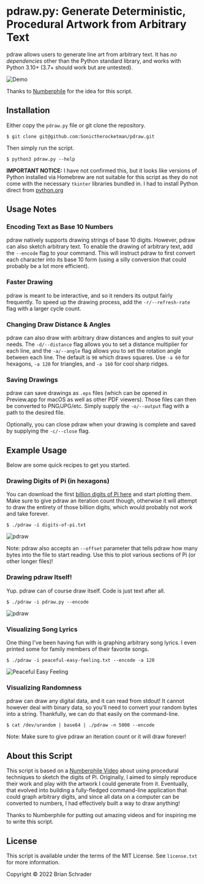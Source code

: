 # pdraw.py: Generate Deterministic, Procedural Artwork from Arbitrary Text

pdraw allows users to generate line art from arbitrary text. It has *no dependencies* other than the Python standard library, and works with Python 3.10+ (3.7+ should work but are untested).

![Demo](img/pdraw.gif)

Thanks to [Numberphile][1] for the idea for this script.

## Installation

Either copy the `pdraw.py` file or git clone the repository.

```
$ git clone git@github.com:Sonictherocketman/pdraw.git
```

Then simply run the script.

```
$ python3 pdraw.py --help
```

**IMPORTANT NOTICE:** I have not confirmed this, but it looks like versions of Python installed via Homebrew are not suitable for this script as they do not come with the necessary `tkinter` libraries bundled in. I had to install Python direct from [python.org](https://www.python.org/downloads/release/python-3100/)


## Usage Notes


### Encoding Text as Base 10 Numbers

pdraw natively supports drawing strings of base 10 digits. However, pdraw can also sketch arbitrary text. To enable the drawing of arbitrary text, add the `--encode` flag to your command. This will instruct pdraw to first convert each character into its base 10 form (using a silly conversion that could probably be a lot more efficient).


### Faster Drawing

pdraw is meant to be interactive, and so it renders its output fairly frequently. To speed up the drawing process, add the `-r/--refresh-rate` flag with a larger cycle count.


### Changing Draw Distance & Angles

pdraw can also draw with arbitrary draw distances and angles to suit your needs. The `-d/--distance` flag allows you to set a distance multiplier for each line, and the `-a/--angle` flag allows you to set the rotation angle between each line. The default is `90` which draws squares. Use `-a 60` for hexagons, `-a 120` for triangles, and `-a 160` for cool sharp ridges.


### Saving Drawings

pdraw can save drawings as `.eps` files (which can be opened in Preview.app for macOS as well as other PDF viewers). Those files can then be converted to PNG/JPG/etc. Simply supply the `-o/--output` flag with a path to the desired file.

Optionally, you can close pdraw when your drawing is complete and saved by supplying the `-c/--close` flag.


## Example Usage

Below are some quick recipes to get you started.

### Drawing Digits of Pi (in hexagons)

You can download the first [billion digits of Pi here](https://stuff.mit.edu/afs/sipb/contrib/pi/) and start plotting them. Make sure to give pdraw an iteration count though, otherwise it will attempt to draw the entirety of those billion digits, which would probably not work and take forever.

```
$ ./pdraw -i digits-of-pi.txt

```

![pdraw](img/pi-5000-2000-hex.png)

Note: pdraw also accepts an `--offset` parameter that tells pdraw how many bytes into the file to start reading. Use this to plot various sections of Pi (or other longer files)!


### Drawing pdraw Itself!

Yup. pdraw can of course draw itself. Code is just text after all.

```
$ ./pdraw -i pdraw.py --encode
```

![pdraw](img/pdraw.png)


### Visualizing Song Lyrics

One thing I've been having fun with is graphing arbitrary song lyrics. I even printed some for family members of their favorite songs.

```
$ ./pdraw -i peaceful-easy-feeling.txt --encode -a 120
```

![Peaceful Easy Feeling](img/peaceful-easy-feeling.triangles.png)


### Visualizing Randomness

pdraw can draw any digital data, and it can read from stdout! It cannot however deal with binary data, so you'll need to convert your random bytes into a string. Thankfully, we can do that easily on the command-line.

```
$ cat /dev/urandom | base64 | ./pdraw -n 5000 --encode
```

Note: Make sure to give pdraw an iteration count or it will draw forever!


## About this Script

This script is based on a [Numberphile Video][1] about using procedural techniques to sketch the digits of Pi. Originally, I aimed to simply reproduce their work and play with the artwork I could generate from it. Eventually, that evolved into building a fully-fledged command-line application that could graph arbitrary digits, and since all data on a computer can be converted to numbers, I had effectively built a way to draw anything!

Thanks to Numberphile for putting out amazing videos and for inspiring me to write this script.


## License

This script is available under the terms of the MIT License. See `license.txt` for more information.

Copyright © 2022 Brian Schrader

[1]: https://www.youtube.com/watch?v=tkC1HHuuk7c
